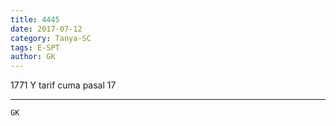 ```yaml
---
title: 4445
date: 2017-07-12
category: Tanya-SC
tags: E-SPT
author: GK
---
```


1771 Y tarif cuma pasal 17

---



`GK`
